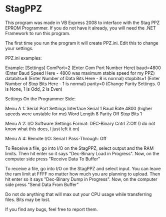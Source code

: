 StagPPZ
=======

This program was made in VB Express 2008 to interface with the Stag PPZ EPROM Programmer.
If you do not have it already, you will need the .NET Framework to run this program.

The first time you run the program it will create PPZ.ini.  Edit this to change your settings.


PPZ.ini examples:

Example:
[Settings]
ComPort=2   (Enter Com Port Number Here)
baud=4800   (Enter Baud Speed  Here - 4800 was maximum stable speed for my PPZ)
databits=8  (Enter Number of Data Bits Here - 8 is normal)
stopbits=1  (Enter Number of Stop Bits Here - 1 is normal)
parity=0    (Change Parity Settings.  0 is None, 1 is Odd, 2 is Even)


Settings On the Programmer Side:

Menu A 1: Serial Port Settings
Interface Serial 1
Baud Rate 4800 (higher speeds were unstable for me)
Word Length 8
Parity Off
Stop Bits 1

Menu A 2: I/O Software Settings
Format: DEC-Binary
Cntrl Z:Off (I do not know what this does, I just left it on)

Menu A 4:
Remote I/O: Serial I
Pass-Through: Off



To Receive a file, go into I/O on the StagPPZ, select output and the RAM limits.
Then hit enter so it says "Dec-Binary Load in Progress".
Now, on the computer side press "Receive Data To Buffer"

To receive a file, go into I/O on the StagPPZ and select input. 
You can leave the ram limit at FFFF no matter how much you are planning to upload.
Then hit enter so it says "Dec-Binary Dump in Progress".
Now, on the computer side press "Send Data From Buffer"


Do not do anything that will max out your CPU usage while transferring files.  Bits may be lost.

If you find any bugs, feel free to report them.
